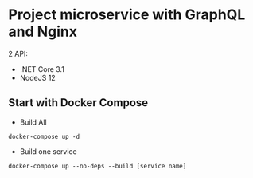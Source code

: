# Project microservice with GraphQL and Nginx
2 API:
- .NET Core 3.1
- NodeJS 12

## Start with Docker Compose
- Build All
```
docker-compose up -d
```

- Build one service
```
docker-compose up --no-deps --build [service name]
```